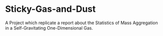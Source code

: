 # Sticky-Gas-and-Dust
A Project which replicate a report  about the Statistics of Mass Aggregation in a Self-Gravitating One-Dimensional Gas.
